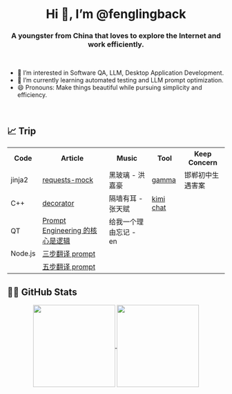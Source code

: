 <h1 align="center">Hi 👋, I’m @fenglingback</h1>
<h3 align="center">A youngster from China that loves to explore the Internet and work efficiently.</h3>

<br>
<!---
fenglingback/fenglingback is a ✨ special ✨ repository because its `README.md` (this file) appears on your GitHub profile.
You can click the Preview link to take a look at your changes.
--->

- 👀 I’m interested in Software QA, LLM, Desktop Application Development.
- 🌱 I’m currently learning automated testing and LLM prompt optimization.
- 😄 Pronouns: Make things beautiful while pursuing simplicity and efficiency.
<br>


## 📈 Trip


<table align="center">
  <tr>
    <th>Code</th>
    <th>Article</th>
    <th>Music</th>
    <th>Tool</th>
    <th>Keep Concern</th>
  </tr>
  <tr>
    <td>jinja2</td>
    <td><a href="https://requests-mock.readthedocs.io/en/latest/overview.html">requests-mock</a></td>
    <td>黑玻璃 - 洪嘉豪</td>
    <td><a href="https://gamma.app/create/generate">gamma</a></td>
    <td>邯郸初中生遇害案</td>
  </tr>
  <tr>
    <td>C++</td>
    <td><a href="https://realpython.com/primer-on-python-decorators/">decorator</a></td>
    <td>隔墙有耳 - 张天赋</td>
    <td><a href="https://kimi.moonshot.cn">kimi chat</a></td>
    <td></td>
  </tr>
  <tr>
    <td>QT</td>
    <td><a href="https://baoyu.io/blog/prompt-engineering/the-core-of-prompt-engineering">Prompt Engineering 的核心是逻辑</a></td>
    <td>给我一个理由忘记 - en</td>
    <td></td>
    <td></td>
  </tr>
  <tr>
    <td>Node.js</td>
    <td><a href="https://baoyu.io/blog/prompt-engineering/translator-gpt-prompt-v2">三步翻译 prompt</a></td>
    <td></td>
    <td></td>
    <td></td>
  </tr>
  <tr>
    <td></td>
    <td><a href="https://baoyu.io/blog/prompt-engineering/three-ai-agents-and-four-steps-flow-prompt">五步翻译 prompt</a></td>
    <td></td>
    <td></td>
    <td></td>
  </tr>
</table>


<!-- <br> -->


## :man_technologist: GitHub Stats
<p align="center">
  <a href="https://github.com/fenglingback?tab=repositories">
    <img height=190 align="center" src="https://github-readme-stats.vercel.app/api?username=fenglingback&show_icons=true&theme=algolia&include_all_commits=true&count_private=true" />
    <img height=190 align="center" src="https://github-readme-stats.vercel.app/api/top-langs/?username=fenglingback&langs_count=8&theme=algolia" />
  </a>
</p>


